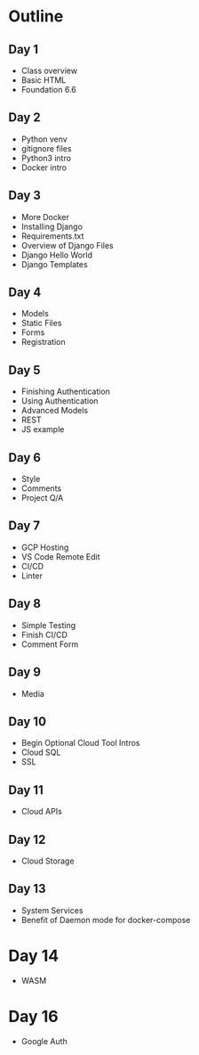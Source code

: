 # Outline

## Day 1

* Class overview
* Basic HTML
* Foundation 6.6

## Day 2

* Python venv
* gitignore files
* Python3 intro
* Docker intro

## Day 3

* More Docker
* Installing Django
* Requirements.txt
* Overview of Django Files
* Django Hello World
* Django Templates

## Day 4

* Models
* Static Files
* Forms 
* Registration

## Day 5

* Finishing Authentication
* Using Authentication
* Advanced Models
* REST
* JS example

## Day 6

* Style
* Comments
* Project Q/A

## Day 7

* GCP Hosting
* VS Code Remote Edit
* CI/CD
* Linter

## Day 8

* Simple Testing
* Finish CI/CD
* Comment Form

## Day 9

* Media

## Day 10

* Begin Optional Cloud Tool Intros
* Cloud SQL
* SSL

## Day 11

* Cloud APIs

## Day 12

* Cloud Storage

## Day 13

* System Services
* Benefit of Daemon mode for docker-compose

# Day 14

* WASM

# Day 16

* Google Auth

